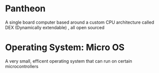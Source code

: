 # Pantheon
A single board computer based around a custom CPU architecture called DEX (Dynamically extendable) , all open sourced




# Operating System: Micro OS
A very small, efficent operating system that can run on certain microcontrollers

